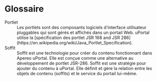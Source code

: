 # Glossaire

<dl>
  <dt>
    Portlet
  </dt>
  <dd>
    Les portlets sont des composants logiciels d'interface utilisateur pluggables qui sont gérés et affichés dans un portail Web.
    uPortal utilise la [spécification des portlet JSR 168 and JSR 286](https://en.wikipedia.org/wiki/Java_Portlet_Specification).
  </dd>

  <dt>
    Soffit
  </dt>
  <dd>
    Soffit est une technologie pour créer du contenu fonctionnant dans Apereo uPortal. Elle est conçue comme une alternative au développement de portlet JSR-286. Soffit est une stratégie pour ajouter du contenu à uPortal. Elle définit et gère la relation entre les objets de contenu (soffits) et le service du portail lui-même.
  </dd>
 </dl>
